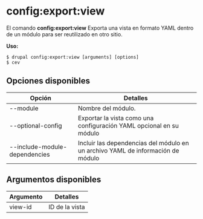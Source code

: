 # config:export:view
El comando **config:export:view** Exporta una vista en formato YAML dentro de un módulo para ser reutilizado en otro sitio.

**Uso:**
```
$ drupal config:export:view [arguments] [options] 
$ cev  
```

## Opciones disponibles
Opción | Detalles
-------|-------------
--module | Nombre del módulo.
--optional-config | Exportar la vista como una configuración YAML opcional en su módulo
--include-module-dependencies | Incluir las dependencias del módulo en un archivo YAML de información de módulo

## Argumentos disponibles
Argumento | Detalles
---------|-------------
view-id | ID de la vista
